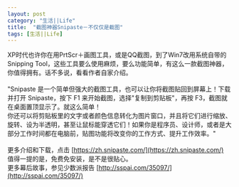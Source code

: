 ```yaml
---
layout: post
category: "生活||Life"
title:  "截图神器Snipaste－不仅仅是截图"
tags: [生活||Life]
---
```

XP时代也许你在用PrtScr＋画图工具，或是QQ截图，到了Win7改用系统自带的Snipping Tool，这些工具要么使用麻烦，要么功能简单，有这么一款截图神器，你值得拥有。话不多说，看看作者自家介绍。
<BR><BR>
 "Snipaste 是一个简单但强大的截图工具，也可以让你将截图贴回到屏幕上！下载并打开 Snipaste，按下 F1 来开始截图，选择"复制到剪贴板"，再按 F3，截图就在桌面置顶显示了。就这么简单！  
你还可以将剪贴板里的文字或者颜色信息转化为图片窗口，并且将它们进行缩放、旋转、设为半透明，甚至让鼠标能穿透它们！如果你是程序员、设计师，或者是大部分工作时间都在电脑前，贴图功能将改变你的工作方式、提升工作效率。"
<BR><BR>
更多介绍和下载，点击 [https://zh.snipaste.com/](https://zh.snipaste.com/)    
值得一提的是，免费免安装，是不是很贴心。    
更多幕后故事，参见少数派报告 [http://sspai.com/35097/](http://sspai.com/35097/)   
